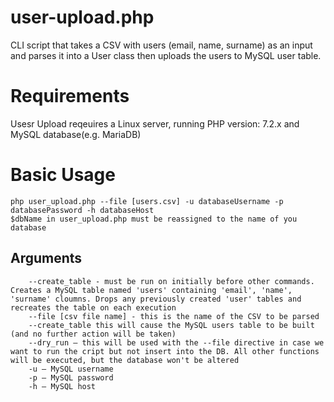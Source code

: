 # user-upload.php

CLI script that takes a CSV with users (email, name, surname) as an input and parses it into a User class then uploads the users to MySQL user table.

# Requirements
Usesr Upload reqeuires a Linux server, running PHP version: 7.2.x and MySQL database(e.g. MariaDB)

# Basic Usage
    php user_upload.php --file [users.csv] -u databaseUsername -p databasePassword -h databaseHost  
    $dbName in user_upload.php must be reassigned to the name of you database  
## Arguments  
        --create_table - must be run on initially before other commands. Creates a MySQL table named 'users' containing 'email', 'name', 'surname' cloumns. Drops any previously created 'user' tables and recreates the table on each execution  
        --file [csv file name] - this is the name of the CSV to be parsed  
        --create_table this will cause the MySQL users table to be built (and no further action will be taken)  
        --dry_run – this will be used with the --file directive in case we want to run the cript but not insert into the DB. All other functions will be executed, but the database won't be altered  
        -u – MySQL username  
        -p – MySQL password  
        -h – MySQL host  
